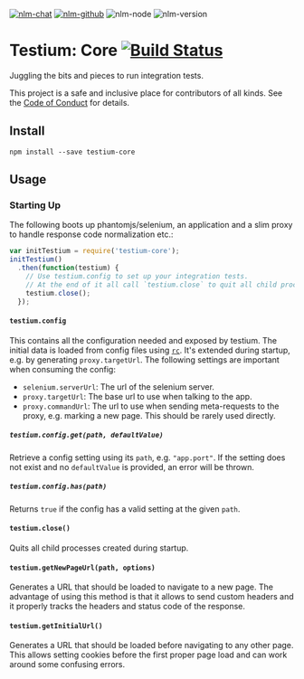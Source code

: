 [![nlm-chat](https://img.shields.io/badge/chat-http%3A%2F%2Fsignup.testiumjs.com%2F-F4D03F?logo=chat&logoColor=white)](http://signup.testiumjs.com/)
[![nlm-github](https://img.shields.io/badge/github-testiumjs%2Ftestium--core%2Fissues-F4D03F?logo=github&logoColor=white)](https://github.com/testiumjs/testium-core/issues)
![nlm-node](https://img.shields.io/badge/node-%3E%3D10.13-blue?logo=node.js&logoColor=white)
![nlm-version](https://img.shields.io/badge/version-3.0.6-blue?logo=version&logoColor=white)
# Testium: Core [![Build Status](https://travis-ci.org/testiumjs/testium-core.svg?branch=main)](https://travis-ci.org/testiumjs/testium-core)

Juggling the bits and pieces to run integration tests.

This project is a safe and inclusive place
for contributors of all kinds.
See the [Code of Conduct](CODE_OF_CONDUCT.md)
for details.

## Install

```
npm install --save testium-core
```

## Usage

### Starting Up

The following boots up phantomjs/selenium, an application
and a slim proxy to handle response code normalization etc.:

```js
var initTestium = require('testium-core');
initTestium()
  .then(function(testium) {
    // Use testium.config to set up your integration tests.
    // At the end of it all call `testium.close` to quit all child processes.
    testium.close();
  });
```


#### `testium.config`

This contains all the configuration needed and exposed by testium.
The initial data is loaded from config files using [`rc`](https://www.npmjs.com/package/rc).
It's extended during startup, e.g. by generating `proxy.targetUrl`.
The following settings are important when consuming the config:

* `selenium.serverUrl`: The url of the selenium server.
* `proxy.targetUrl`: The base url to use when talking to the app.
* `proxy.commandUrl`: The url to use when sending meta-requests to the proxy,
  e.g. marking a new page. This should be rarely used directly.


##### `testium.config.get(path, defaultValue)`

Retrieve a config setting using its `path`, e.g. `"app.port"`.
If the setting does not exist and no `defaultValue` is provided,
an error will be thrown.


##### `testium.config.has(path)`

Returns `true` if the config has a valid setting at the given `path`.


#### `testium.close()`

Quits all child processes created during startup.


#### `testium.getNewPageUrl(path, options)`

Generates a URL that should be loaded to navigate to a new page.
The advantage of using this method is that it allows to send custom headers
and it properly tracks the headers and status code of the response.


#### `testium.getInitialUrl()`

Generates a URL that should be loaded before navigating to any other page.
This allows setting cookies before the first proper page load
and can work around some confusing errors.

